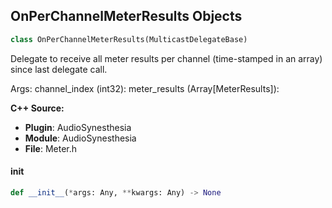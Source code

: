 ## OnPerChannelMeterResults Objects

```python
class OnPerChannelMeterResults(MulticastDelegateBase)
```

Delegate to receive all meter results per channel (time-stamped in an array) since last delegate call.

Args:
    channel_index (int32): 
    meter_results (Array[MeterResults]):

**C++ Source:**

- **Plugin**: AudioSynesthesia
- **Module**: AudioSynesthesia
- **File**: Meter.h

<a id="unreal.OnPerChannelMeterResults.__init__"></a>

#### __init__

```python
def __init__(*args: Any, **kwargs: Any) -> None
```

<a id="unreal.OnSpectrumResults"></a>